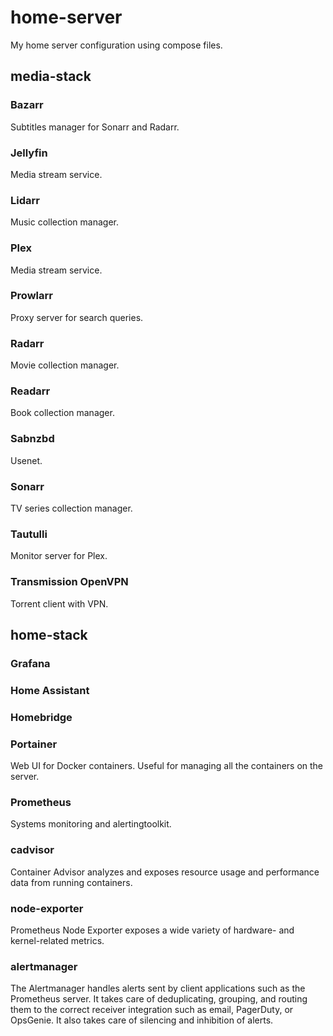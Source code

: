# home-server
My home server configuration using compose files.

## media-stack
### Bazarr
Subtitles manager for Sonarr and Radarr.
### Jellyfin
Media stream service.
### Lidarr
Music collection manager.
### Plex
Media stream service.
### Prowlarr
Proxy server for search queries.
### Radarr
Movie collection manager.
### Readarr
Book collection manager.
### Sabnzbd
Usenet.
### Sonarr
TV series collection manager.
### Tautulli
Monitor server for Plex.
### Transmission OpenVPN
Torrent client with VPN.

## home-stack
### Grafana
### Home Assistant
### Homebridge
### Portainer
Web UI for Docker containers.
Useful for managing all the containers on the server.
### Prometheus
Systems monitoring and alertingtoolkit.
### cadvisor
Container Advisor analyzes and exposes resource usage and performance data from running containers.
### node-exporter
Prometheus Node Exporter exposes a wide variety of hardware- and kernel-related metrics.
### alertmanager
The Alertmanager handles alerts sent by client applications such as the Prometheus server. It takes care of deduplicating, grouping, and routing them to the correct receiver integration such as email, PagerDuty, or OpsGenie. It also takes care of silencing and inhibition of alerts.
